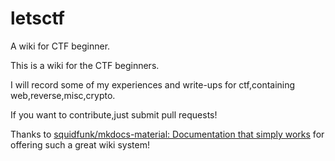 # letsctf
A wiki for CTF beginner.

This is a wiki for the CTF beginners.

I will record some of my experiences and write-ups for ctf,containing web,reverse,misc,crypto.

If you want to contribute,just submit pull requests!

Thanks to [squidfunk/mkdocs-material: Documentation that simply works](https://github.com/squidfunk/mkdocs-material) for offering such a great wiki system!
